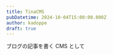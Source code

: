 ```yaml
---
title: TinaCMS
pubDatetime: 2024-10-04T15:00:00.000Z
author: kadoppe
draft: true
---
```


ブログの記事を書く CMS として
